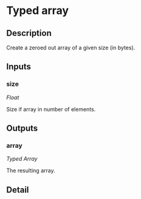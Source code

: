 # Typed array

## Description
Create a zeroed out array of a given size (in bytes).

## Inputs
### size

*Float*

Size if array in number of elements.

## Outputs
### array

*Typed Array*

The resulting array.

## Detail

